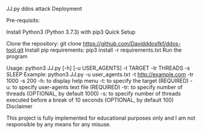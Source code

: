JJ.py
ddos attack
Deployment

Pre-requisits:

Install Python3 (Python 3.7.3) with pip3
Quick Setup

Clone the repository: git clone https://github.com/Davidddosfkf/ddos-tool.git
Install pip requirements: pip3 install -r requirements.txt
Run the program

Usage: python3 JJ.py [-h] [-u USER_AGENTS] -t TARGET -tr THREADS -s SLEEP
Example: python3 JJ.py -u user_agents.txt -t http://example.com -tr 1000 -s 200
-h: to display help menu
-t: to specify the target (REQUIRED)
-u: to specify user-agents text file (REQUIRED)
-tr: to specify number of threads (OPTIONAL, by default 1000)
-s: to specify number of threads executed before a break of 10 seconds (OPTIONAL, by default 100)
Disclaimer

This project is fully implemented for educational purposes only and I am not responsible by any means for any misuse.